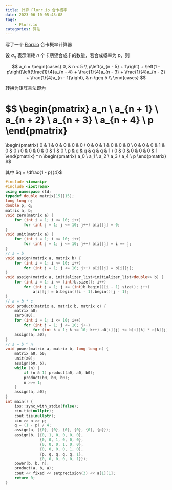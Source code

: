 ```yaml
---
title: 计算 Florr.io 合卡概率
date: 2023-06-10 05:43:08
tags:
    - Florr.io
categories: 算法
---
```


写了一个 [Florr.io](https://florr.io) 合卡概率计算器

<!-- more -->

设 $a_n$ 表示消耗 $n$ 个卡期望合成卡的数量，若合成概率为 $p$，则

$$
a_n =
\begin{cases}
0, & n < 5 \\
p\left(a_{n - 5} + 1\right) + \left(1 - p\right)\left(\frac{1}{4}a_{n - 4} + \frac{1}{4}a_{n - 3} + \frac{1}{4}a_{n - 2} + \frac{1}{4}a_{n - 1}\right), & n \geq 5 \\
\end{cases}
$$

转换为矩阵乘法即为

$$
\begin{pmatrix}
a_n \\
a_{n + 1} \\
a_{n + 2} \\
a_{n + 3} \\
a_{n + 4} \\
p
\end{pmatrix}
=
\begin{pmatrix}
0 & 1 & 0 & 0 & 0 & 0 \\
0 & 0 & 1 & 0 & 0 & 0 \\
0 & 0 & 0 & 1 & 0 & 0 \\
0 & 0 & 0 & 0 & 1 & 0 \\
p & q & q & q & q & 1 \\
0 & 0 & 0 & 0 & 0 & 1
\end{pmatrix}
^ n
\begin{pmatrix}
a_0 \\
a_1 \\
a_2 \\
a_3 \\
a_4 \\
p
\end{pmatrix}
$$

其中 $q = \dfrac{1 - p}{4}$

```cpp
#include <iomanip>
#include <iostream>
using namespace std;
typedef double matrix[15][15];
long long n;
double p, q;
matrix a, b;
void zero(matrix a) {
    for (int i = 1; i <= 10; i++)
        for (int j = 1; j <= 10; j++) a[i][j] = 0;
}
void unit(matrix a) {
    for (int i = 1; i <= 10; i++)
        for (int j = 1; j <= 10; j++) a[i][j] = i == j;
}
// a = b
void assign(matrix a, matrix b) {
    for (int i = 1; i <= 10; i++)
        for (int j = 1; j <= 10; j++) a[i][j] = b[i][j];
}
void assign(matrix a, initializer_list<initializer_list<double>> b) {
    for (int i = 1; i <= (int)b.size(); i++)
        for (int j = 1; j <= (int)b.begin()[i - 1].size(); j++)
            a[i][j] = b.begin()[i - 1].begin()[j - 1];
}
// a = b * c
void product(matrix a, matrix b, matrix c) {
    matrix a0;
    zero(a0);
    for (int i = 1; i <= 10; i++)
        for (int j = 1; j <= 10; j++)
            for (int k = 1; k <= 10; k++) a0[i][j] += b[i][k] * c[k][j];
    assign(a, a0);
}
// a = b ^ n
void power(matrix a, matrix b, long long n) {
    matrix a0, b0;
    unit(a0);
    assign(b0, b);
    while (n) {
        if (n & 1) product(a0, a0, b0);
        product(b0, b0, b0);
        n >>= 1;
    }
    assign(a, a0);
}
int main() {
    ios::sync_with_stdio(false);
    cin.tie(nullptr);
    cout.tie(nullptr);
    cin >> n >> p;
    q = (1 - p) / 4;
    assign(a, {{0}, {0}, {0}, {0}, {0}, {p}});
    assign(b, {{0, 1, 0, 0, 0, 0},
               {0, 0, 1, 0, 0, 0},
               {0, 0, 0, 1, 0, 0},
               {0, 0, 0, 0, 1, 0},
               {p, q, q, q, q, 1},
               {0, 0, 0, 0, 0, 1}});
    power(b, b, n);
    product(a, b, a);
    cout << fixed << setprecision(3) << a[1][1];
    return 0;
}
```